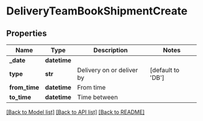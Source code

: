 # DeliveryTeamBookShipmentCreate

## Properties
Name | Type | Description | Notes
------------ | ------------- | ------------- | -------------
**_date** | **datetime** |  | 
**type** | **str** | Delivery on or deliver by | [default to 'DB']
**from_time** | **datetime** | From time | 
**to_time** | **datetime** | Time between | 

[[Back to Model list]](../README.md#documentation-for-models) [[Back to API list]](../README.md#documentation-for-api-endpoints) [[Back to README]](../README.md)

